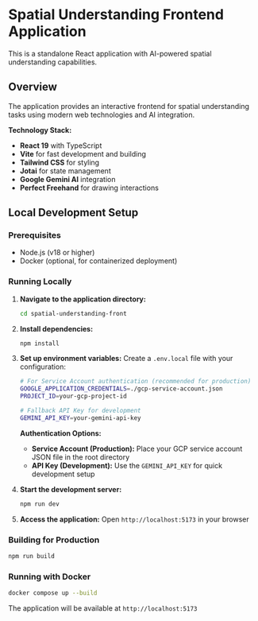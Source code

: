 # Spatial Understanding Frontend Application

This is a standalone React application with AI-powered spatial understanding capabilities.

## Overview

The application provides an interactive frontend for spatial understanding tasks using modern web technologies and AI integration.

**Technology Stack:**
- **React 19** with TypeScript
- **Vite** for fast development and building
- **Tailwind CSS** for styling
- **Jotai** for state management
- **Google Gemini AI** integration
- **Perfect Freehand** for drawing interactions

## Local Development Setup

### Prerequisites
- Node.js (v18 or higher)
- Docker (optional, for containerized deployment)

### Running Locally

1. **Navigate to the application directory:**
   ```bash
   cd spatial-understanding-front
   ```

2. **Install dependencies:**
   ```bash
   npm install
   ```

3. **Set up environment variables:**
   Create a `.env.local` file with your configuration:
   ```bash
   # For Service Account authentication (recommended for production)
   GOOGLE_APPLICATION_CREDENTIALS=./gcp-service-account.json
   PROJECT_ID=your-gcp-project-id
   
   # Fallback API Key for development
   GEMINI_API_KEY=your-gemini-api-key
   ```
   
   **Authentication Options:**
   - **Service Account (Production):** Place your GCP service account JSON file in the root directory
   - **API Key (Development):** Use the `GEMINI_API_KEY` for quick development setup

4. **Start the development server:**
   ```bash
   npm run dev
   ```

5. **Access the application:**
   Open `http://localhost:5173` in your browser

### Building for Production

```bash
npm run build
```

### Running with Docker

```bash
docker compose up --build
```

The application will be available at `http://localhost:5173`